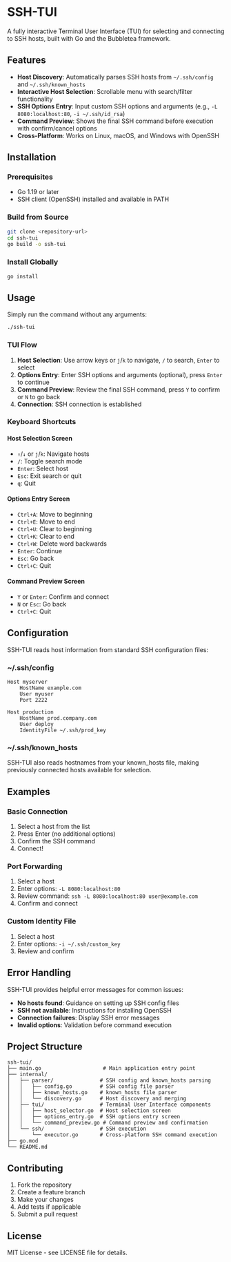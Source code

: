 # SSH-TUI

A fully interactive Terminal User Interface (TUI) for selecting and connecting to SSH hosts, built with Go and the Bubbletea framework.

## Features

- **Host Discovery**: Automatically parses SSH hosts from `~/.ssh/config` and `~/.ssh/known_hosts`
- **Interactive Host Selection**: Scrollable menu with search/filter functionality
- **SSH Options Entry**: Input custom SSH options and arguments (e.g., `-L 8080:localhost:80`, `-i ~/.ssh/id_rsa`)
- **Command Preview**: Shows the final SSH command before execution with confirm/cancel options
- **Cross-Platform**: Works on Linux, macOS, and Windows with OpenSSH

## Installation

### Prerequisites

- Go 1.19 or later
- SSH client (OpenSSH) installed and available in PATH

### Build from Source

```bash
git clone <repository-url>
cd ssh-tui
go build -o ssh-tui
```

### Install Globally

```bash
go install
```

## Usage

Simply run the command without any arguments:

```bash
./ssh-tui
```

### TUI Flow

1. **Host Selection**: Use arrow keys or `j`/`k` to navigate, `/` to search, `Enter` to select
2. **Options Entry**: Enter SSH options and arguments (optional), press `Enter` to continue
3. **Command Preview**: Review the final SSH command, press `Y` to confirm or `N` to go back
4. **Connection**: SSH connection is established

### Keyboard Shortcuts

#### Host Selection Screen
- `↑`/`↓` or `j`/`k`: Navigate hosts
- `/`: Toggle search mode
- `Enter`: Select host
- `Esc`: Exit search or quit
- `q`: Quit

#### Options Entry Screen
- `Ctrl+A`: Move to beginning
- `Ctrl+E`: Move to end
- `Ctrl+U`: Clear to beginning
- `Ctrl+K`: Clear to end
- `Ctrl+W`: Delete word backwards
- `Enter`: Continue
- `Esc`: Go back
- `Ctrl+C`: Quit

#### Command Preview Screen
- `Y` or `Enter`: Confirm and connect
- `N` or `Esc`: Go back
- `Ctrl+C`: Quit

## Configuration

SSH-TUI reads host information from standard SSH configuration files:

### ~/.ssh/config
```
Host myserver
    HostName example.com
    User myuser
    Port 2222

Host production
    HostName prod.company.com
    User deploy
    IdentityFile ~/.ssh/prod_key
```

### ~/.ssh/known_hosts
SSH-TUI also reads hostnames from your known_hosts file, making previously connected hosts available for selection.

## Examples

### Basic Connection
1. Select a host from the list
2. Press Enter (no additional options)
3. Confirm the SSH command
4. Connect!

### Port Forwarding
1. Select a host
2. Enter options: `-L 8080:localhost:80`
3. Review command: `ssh -L 8080:localhost:80 user@example.com`
4. Confirm and connect

### Custom Identity File
1. Select a host  
2. Enter options: `-i ~/.ssh/custom_key`
3. Review and confirm

## Error Handling

SSH-TUI provides helpful error messages for common issues:

- **No hosts found**: Guidance on setting up SSH config files
- **SSH not available**: Instructions for installing OpenSSH
- **Connection failures**: Display SSH error messages
- **Invalid options**: Validation before command execution

## Project Structure

```
ssh-tui/
├── main.go                    # Main application entry point
├── internal/
│   ├── parser/               # SSH config and known_hosts parsing
│   │   ├── config.go         # SSH config file parser
│   │   ├── known_hosts.go    # known_hosts file parser
│   │   └── discovery.go      # Host discovery and merging
│   ├── tui/                  # Terminal User Interface components
│   │   ├── host_selector.go  # Host selection screen
│   │   ├── options_entry.go  # SSH options entry screen
│   │   └── command_preview.go # Command preview and confirmation
│   └── ssh/                  # SSH execution
│       └── executor.go       # Cross-platform SSH command execution
├── go.mod
└── README.md
```

## Contributing

1. Fork the repository
2. Create a feature branch
3. Make your changes
4. Add tests if applicable
5. Submit a pull request

## License

MIT License - see LICENSE file for details.
